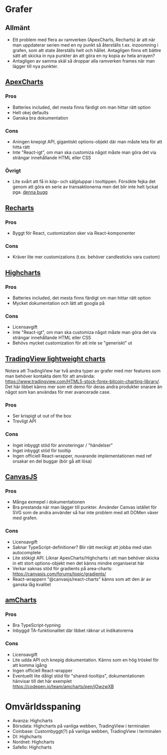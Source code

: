 # Grafer

## Allmänt

- Ett problem med flera av ramverken (ApexCharts, Recharts) är att när man uppdaterar serien med en ny punkt så återställs t.ex. inzoomning i grafen, som att state återställs helt och hållet. Antagligen finns ett bättre sätt att skicka in nya punkter än att göra en ny kopia av hela arrayen?
- Antagligen av samma skäl så droppar alla ramverken frames när man lägger till nya punkter.

## [ApexCharts](https://apexcharts.com/)

### Pros

- Batteries included, det mesta finns färdigt om man hittar rätt option
- Helt okej defaults
- Ganska bra dokumentation

### Cons

- Aningen knepigt API, gigantiskt options-objekt där man måste leta för att hitta rätt
- Inte "React-igt", om man ska customiza något måste man göra det via strängar innehållande HTML eller CSS

### Övrigt

- Lite svårt att få in köp- och säljpluppar i tooltippen. Försökte fejka det genom att göra en serie av transaktionerna men det blir inte helt lyckat pga. [denna bugg](https://github.com/apexcharts/apexcharts.js/issues/420)

## [Recharts](https://recharts.org/en-US/)

### Pros

- Byggt för React, customization sker via React-komponenter

### Cons

- Kräver lite mer customizations (t.ex. behöver candlesticks vara custom)

## [Highcharts](https://www.highcharts.com/)

### Pros

- Batteries included, det mesta finns färdigt om man hittar rätt option
- Mycket dokumentation och lätt att googla på

### Cons

- Licensavgift
- Inte "React-igt", om man ska customiza något måste man göra det via strängar innehållande HTML eller CSS
- Behövs mycket customization för att inte se "generiskt" ut

## [TradingView lightweight charts](https://tradingview.github.io/lightweight-charts/)

Notera att TradingView har två andra typer av grafer med mer features som man behöver kontakta dem för att använda: https://www.tradingview.com/HTML5-stock-forex-bitcoin-charting-library/. Det här libbet känns mer som ett demo för deras andra produkter snarare än något som kan användas för mer avancerade case.

### Pros

- Ser krispigt ut out of the box
- Trevligt API

### Cons

- Inget inbyggt stöd för annoteringar / "händelser"
- Inget inbyggt stöd för tooltip
- Ingen officiell React-wrapper, nuvarande implementationen med ref orsakar en del buggar (bör gå att lösa)

## [CanvasJS](https://canvasjs.com/)

### Pros

- Många exmepel i dokumentationen
- Bra prestanda när man lägger till punkter. Använder Canvas istället för SVG som de andra använder så har inte problem med att DOMen växer med grafen.

### Cons

- Licensavgift
- Saknar TypeScript-definitioner? Blir rätt meckigt att jobba med utan autocomplete
- Lite stökigt API. Liknar ApexCharts/Highcharts i att man behöver skicka in ett stort options-objekt men det känns mindre organiserat här
- Verkar saknas stöd för gradients på area-charts: https://canvasjs.com/forums/topic/gradients/
- React-wrappern "@canvasjs/react-charts" känns som att den är av ganska låg kvalitet

## [amCharts](https://www.amcharts.com/)

### Pros

- Bra TypeScript-typning
- Inbyggd TA-funktionalitet där libbet räknar ut indikatorerna

### Cons

- Licensavgift
- Lite udda API och knepig dokumentation. Känns som en hög tröskel för att komma igång
- Ingen officiell React-wrapper
- Eventuellt lite dåligt stöd för "shared-tooltips", dokumentationen hänvisar till det här exemplet https://codepen.io/team/amcharts/pen/jOwzwXB

# Omvärldsspaning

- Avanza: Highcharts
- Börsdata: Highcharts på vanliga webben, TradingView i terminalen
- Coinbase: Custombyggt(?) på vanliga webben, TradingView i terminalen
- DI: Highcharts
- Nordnet: Highcharts
- Safello: Highcharts
